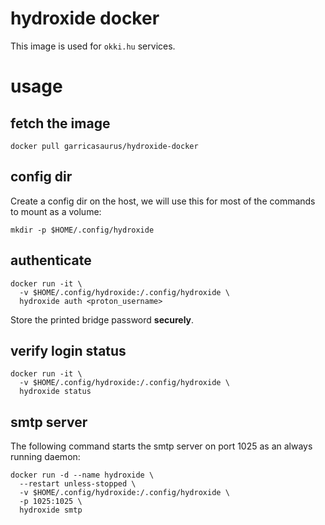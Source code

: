 # hydroxide docker

This image is used for `okki.hu` services.

# usage

## fetch the image

```
docker pull garricasaurus/hydroxide-docker
```

## config dir

Create a config dir on the host, we will use this for most of the commands to mount as a volume:

```
mkdir -p $HOME/.config/hydroxide
```

## authenticate

```
docker run -it \
  -v $HOME/.config/hydroxide:/.config/hydroxide \
  hydroxide auth <proton_username>
```

Store the printed bridge password __securely__.

## verify login status

```
docker run -it \
  -v $HOME/.config/hydroxide:/.config/hydroxide \
  hydroxide status
```

## smtp server

The following command starts the smtp server on port 1025 as an always running daemon:

```
docker run -d --name hydroxide \
  --restart unless-stopped \
  -v $HOME/.config/hydroxide:/.config/hydroxide \
  -p 1025:1025 \
  hydroxide smtp
```